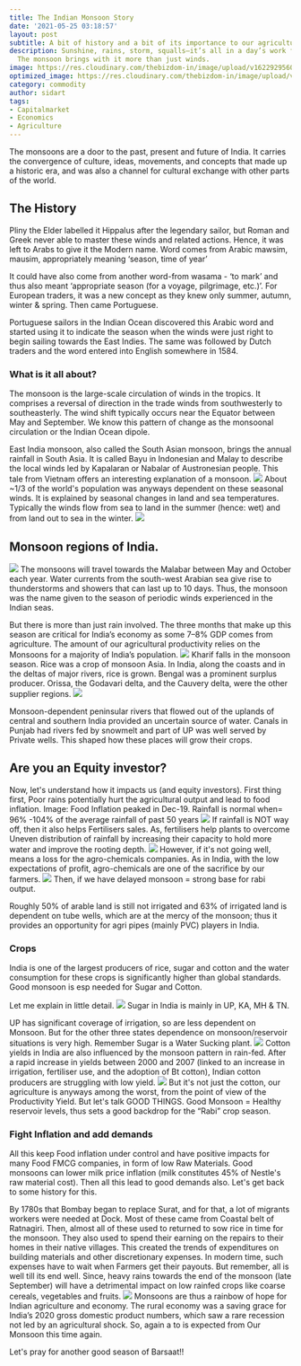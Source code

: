 ```yaml
---
title: The Indian Monsoon Story
date: '2021-05-25 03:18:57'
layout: post
subtitle: A bit of history and a bit of its importance to our agriculture.
description: Sunshine, rains, storm, squalls—it’s all in a day’s work for the monsoons.
  The monsoon brings with it more than just winds.
image: https://res.cloudinary.com/thebizdom-in/image/upload/v1622929560/Monsoon_svhu3v.png
optimized_image: https://res.cloudinary.com/thebizdom-in/image/upload/v1622929560/Monsoon_svhu3v.png
category: commodity
author: sidart
tags:
- Capitalmarket
- Economics
- Agriculture
---
```


The monsoons are a door to the past, present and future of India. It carries the convergence of culture, ideas, movements, and concepts that made up a historic era, and was also a channel for cultural exchange with other parts of the world.
## The History
Pliny the Elder labelled it Hippalus after the legendary sailor, but Roman and Greek never able to master these winds and related actions. Hence, it was left to Arabs to give it the Modern name. Word comes from Arabic mawsim, mausim, appropriately meaning ‘season, time of year’

It could have also come from another word-from wasama - ‘to mark’ and thus also meant ‘appropriate season (for a voyage, pilgrimage, etc.)’. For European traders, it was a new concept as they knew only summer, autumn, winter & spring. Then came Portuguese.

Portuguese sailors in the Indian Ocean discovered this Arabic word and started using it to indicate the season when the winds were just right to begin sailing towards the East Indies. The same was followed by Dutch traders and the word entered into English somewhere in 1584.

### What is it all about?
The monsoon is the large-scale circulation of winds in the tropics. It comprises a reversal of direction in the trade winds from southwesterly to southeasterly. The wind shift typically occurs near the Equator between May and September. We know this pattern of change as the monsoonal circulation or the Indian Ocean dipole.

East India monsoon, also called the South Asian monsoon, brings the annual rainfall in South Asia. It is called Bayu in Indonesian and Malay to describe the local winds led by Kapalaran or Nabalar of Austronesian people.  This tale from Vietnam offers an interesting explanation of a monsoon.
![](https://pbs.twimg.com/media/E2PcWfQWEAA9IJy?format=png&name=small)
About ~1/3 of the world's population was anyways dependent on these seasonal winds. It is explained by seasonal changes in land and sea temperatures. Typically the winds flow from sea to land in the summer (hence: wet) and from land out to sea in the winter.
![](https://pbs.twimg.com/media/E2PcCW9XsAwQR75?format=png&name=small)
## Monsoon regions of India.
![](https://pbs.twimg.com/media/E2Pcz2EX0AQIpbP?format=png&name=small)
The monsoons will travel towards the Malabar between May and October each year. Water currents from the south-west Arabian sea give rise to thunderstorms and showers that can last up to 10 days. Thus, the monsoon was the name given to the season of periodic winds experienced in the Indian seas. 

But there is more than just rain involved. The three months that make up this season are critical for India’s economy as some 7–8% GDP comes from agriculture. The amount of our agricultural productivity relies on the Monsoons for a majority of India’s population.
![](https://pbs.twimg.com/media/E2PeKnlXMA8TEBN?format=png&name=small)
Kharif falls in the monsoon season. Rice was a crop of monsoon Asia. In India, along the coasts and in the deltas of major rivers, rice is grown. Bengal was a prominent surplus producer. Orissa, the Godavari delta, and the Cauvery delta, were the other supplier regions.
![](https://pbs.twimg.com/media/E2PdpYzXoAIAne4?format=png&name=small)

Monsoon-dependent peninsular rivers that flowed out of the uplands of central and southern India provided an uncertain source of water. Canals in Punjab had rivers fed by snowmelt and part of UP was well served by Private wells. This shaped how these places will grow their crops.

## Are you an Equity investor?
Now, let's understand how it impacts us (and equity investors). First thing first, Poor rains potentially hurt the agricultural output and lead to food inflation. Image: Food Inflation peaked in Dec-19. 
Rainfall is normal when= 96% -104% of the average rainfall of past 50 years
![](https://pbs.twimg.com/media/E2PiNNqVEAEil2Q?format=png&name=small)
If rainfall is NOT way off, then it also helps Fertilisers sales. As, fertilisers help plants to overcome Uneven distribution of rainfall by increasing their capacity to hold more water and improve the rooting depth. 
![](https://pbs.twimg.com/media/E2Pja1tXIAQwqCt?format=png&name=large)
However, if it's not going well, means a loss for the agro-chemicals companies. As in India, with the low expectations of profit, agro-chemicals are one of the sacrifice by our farmers. 
![](https://pbs.twimg.com/media/E2Pj-q8XIAM0sGu?format=png&name=small)
Then, if we have delayed monsoon = strong base for rabi output.

Roughly 50% of arable land is still not irrigated and 63% of irrigated land is dependent on tube wells, which are at the mercy of the monsoon; thus it provides an opportunity for agri pipes (mainly PVC) players in India.

### Crops
India is one of the largest producers of rice, sugar and cotton and the water consumption for these crops is significantly higher than global standards. Good monsoon is esp needed for Sugar and Cotton. 

Let me explain in little detail.
![](https://pbs.twimg.com/media/E2PkYWxXIAEKMKX?format=png&name=small)
Sugar in India is mainly in UP, KA, MH & TN.

UP has significant coverage of irrigation, so are less dependent on Monsoon. But for the other three states dependence on monsoon/reservoir situations is very high. Remember Sugar is a Water Sucking plant.
![](https://pbs.twimg.com/media/E2PlIhqXEAAqTR1?format=png&name=small)
Cotton yields in India are also influenced by the monsoon pattern in rain-fed. After a rapid increase in yields between 2000 and 2007 (linked to an increase in irrigation, fertiliser use, and the adoption of Bt cotton), Indian cotton producers are struggling with low yield.
![](https://pbs.twimg.com/media/E2PloMEWEAouCqW?format=png&name=small)
But it's not just the cotton, our agriculture is anyways among the worst, from the point of view of the Productivity Yield. But let's talk GOOD THINGS.
Good Monsoon = Healthy reservoir levels, thus sets a good backdrop for the “Rabi” crop season.

### Fight Inflation and add demands
All this keep Food inflation under control and have positive impacts for many Food FMCG companies, in form of low Raw Materials. 
Good monsoons can lower milk price inflation (milk constitutes 45% of Nestle's raw material cost). Then all this lead to good demands also. Let's get back to some history for this.

By 1780s that Bombay began to replace Surat, and for that, a lot of migrants workers were needed at Dock. Most of these came from Coastal belt of Ratnagiri. Then, almost all of these used to returned to sow rice in time for the monsoon. They also used to spend their earning on the repairs to their homes in their native villages. This created the trends of expenditures on building materials and other discretionary expenses. In modern time, such expenses have to wait when Farmers get their payouts. But remember, all is well till its end well. 
Since, heavy rains towards the end of the monsoon (late September) will have a detrimental impact on low rainfed crops like coarse cereals, vegetables and fruits.
![](https://pbs.twimg.com/media/E2PvEzlUYAMM0_A?format=jpg&name=large)
Monsoons are thus a rainbow of hope for Indian agriculture and economy. The rural economy was a saving grace for India’s 2020 gross domestic product numbers, which saw a rare recession not led by an agricultural shock. So, again a to is expected from Our Monsoon this time again. 

Let's pray for another good season of Barsaat!!
